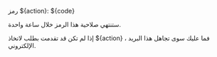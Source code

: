 رمز ${action}: ${code}

ستنتهي صلاحية هذا الرمز خلال ساعة واحدة.

إذا لم تكن قد تقدمت بطلب لاتخاذ ${action} ، فما عليك سوى تجاهل هذا البريد الإلكتروني.
